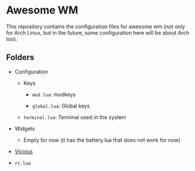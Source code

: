# Awesome WM

This repository contains the configuration files for awesome wm (not only for Arch Linux, but in the future, some configuration here will be about Arch too).

## Folders

- Configuration

	- Keys

		- `mod.lua`: modkeys

		- `global.lua`: Global keys

	- `terminal.lua`: Terminal used in the system

- Widgets

	- Empty for now (it has the battery.lua that does not work for now)

- [Vicious](https://github.com/vicious-widgets/vicious)

- `rc.lua`

